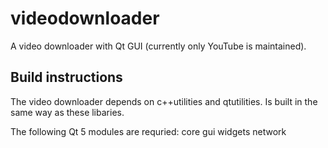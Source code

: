 # videodownloader
A video downloader with Qt GUI (currently only YouTube is maintained).

## Build instructions
The video downloader depends on c++utilities and qtutilities. Is built in the same way as these libaries.

The following Qt 5 modules are requried: core gui widgets network
